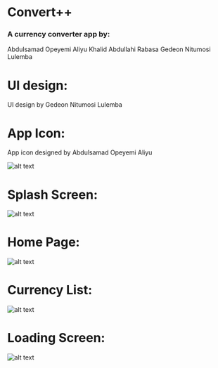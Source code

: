 # Convert++

### A currency converter app by:
Abdulsamad Opeyemi Aliyu
Khalid Abdullahi Rabasa
Gedeon Nitumosi Lulemba

# UI design:
UI design by Gedeon Nitumosi Lulemba

# App Icon:
App icon designed by Abdulsamad Opeyemi Aliyu 

![alt text](images/logo_screenshot.png "App Logo")


# Splash Screen:

![alt text](images/splash_screen.png "App Screen")

# Home Page:

![alt text](images/homepage_screen.png "Home Page Screen")

# Currency List:

![alt text](images/currencies_screen.png "Currency List Screen")

# Loading Screen:

![alt text](images/loading_screen.png "Loading Screen")


